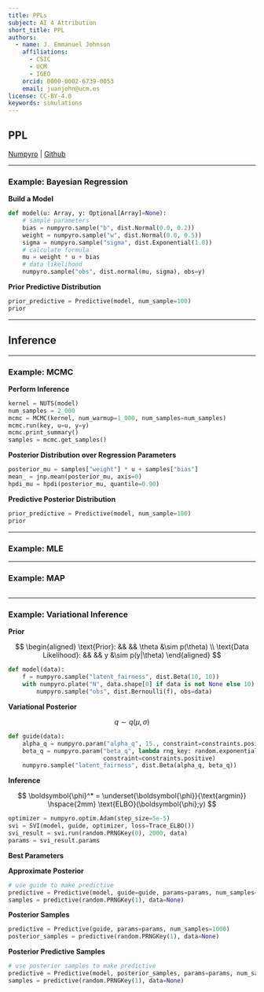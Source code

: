 ```yaml
---
title: PPLs
subject: AI 4 Attribution
short_title: PPL
authors:
  - name: J. Emmanuel Johnson
    affiliations:
      - CSIC
      - UCM
      - IGEO
    orcid: 0000-0002-6739-0053
    email: juanjohn@ucm.es
license: CC-BY-4.0
keywords: simulations
---
```




## PPL

[Numpyro](https://num.pyro.ai/en/stable/index.html) | [Github](https://github.com/pyro-ppl/numpyro)


***

### Example: Bayesian Regression



**Build a Model**

```python
def model(u: Array, y: Optional[Array]=None):
    # sample parameters
    bias = numpyro.sample("b", dist.Normal(0.0, 0.2))
    weight = numpyro.sample("w", dist.Normal(0.0, 0.5))
    sigma = numpyro.sample("sigma", dist.Exponential(1.0))
    # calculate formula
    mu = weight * u + bias
    # data likelihood
    numpyro.sample("obs", dist.normal(mu, sigma), obs=y)
```

**Prior Predictive Distribution**

```python
prior_predictive = Predictive(model, num_sample=100)
prior
```

***
## Inference

***
### Example: MCMC

**Perform Inference**

```python
kernel = NUTS(model)
num_samples = 2_000
mcmc = MCMC(kernel, num_warmup=1_000, num_samples=num_samples)
mcmc.run(key, u=u, y=y)
mcmc.print_summary()
samples = mcmc.get_samples()
```


**Posterior Distribution over Regression Parameters**

```python
posterior_mu = samples["weight"] * u + samples["bias"]
mean_ = jnp.mean(posterior_mu, axis=0)
hpdi_mu = hpdi(posterior_mu, quantile=0.90)
```


**Predictive Posterior Distribution**

```python
prior_predictive = Predictive(model, num_sample=100)
prior
```

***
### Example: MLE

*** 
### Example: MAP

```python
```

***

### Example: Variational Inference


**Prior**

$$
\begin{aligned}
\text{Prior}: && &&
\theta &\sim p(\theta) \\
\text{Data Likelihood}: && &&
y &\sim p(y|\theta)
\end{aligned}
$$

```python
def model(data):
    f = numpyro.sample("latent_fairness", dist.Beta(10, 10))
    with numpyro.plate("N", data.shape[0] if data is not None else 10):
        numpyro.sample("obs", dist.Bernoulli(f), obs=data)
```


**Variational Posterior**

$$
q \sim q(\mu, \sigma)
$$

```python
def guide(data):
    alpha_q = numpyro.param("alpha_q", 15., constraint=constraints.positive)
    beta_q = numpyro.param("beta_q", lambda rng_key: random.exponential(rng_key),
                           constraint=constraints.positive)
    numpyro.sample("latent_fairness", dist.Beta(alpha_q, beta_q))
```


**Inference**

$$
\boldsymbol{\phi}^* = \underset{\boldsymbol{\phi}}{\text{argmin}} \hspace{2mm} \text{ELBO}(\boldsymbol{\phi};y)
$$

```python
optimizer = numpyro.optim.Adam(step_size=5e-5)
svi = SVI(model, guide, optimizer, loss=Trace_ELBO())
svi_result = svi.run(random.PRNGKey(0), 2000, data)
params = svi_result.params
```

**Best Parameters**






**Approximate Posterior**


```python
# use guide to make predictive
predictive = Predictive(model, guide=guide, params=params, num_samples=1000)
samples = predictive(random.PRNGKey(1), data=None)
```

**Posterior Samples**

```python
predictive = Predictive(guide, params=params, num_samples=1000)
posterior_samples = predictive(random.PRNGKey(1), data=None)
```

**Posterior Predictive Samples**

```python
# use posterior samples to make predictive
predictive = Predictive(model, posterior_samples, params=params, num_samples=1000)
samples = predictive(random.PRNGKey(1), data=None)
```
